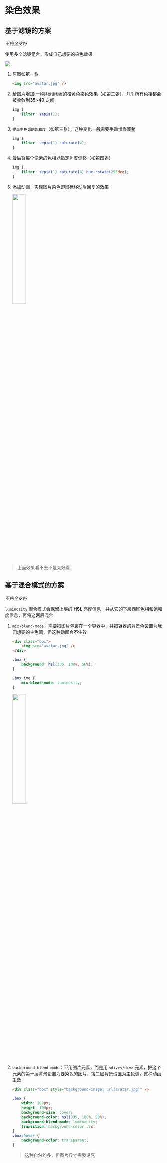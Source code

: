 ﻿# 染色效果

## 基于滤镜的方案

*不完全支持*

使用多个滤镜组合，形成自己想要的染色效果

![](https://cdn.jsdelivr.net/gh/kingmusi/blogImages/img/20210409201953.png)

1. 原图如第一张

   ```html
   <img src="avatar.jpg" />
   ```

2. 给图片增加i一种`降低饱和度`的橙黄色染色效果（如第二张），几乎所有色相都会被收敛到**35~40** 之间

   ```css
   img {
       filter: sepia(1);
   }
   ```

3. `提高主色调的饱和度`（如第三张），这种变化一般需要手动慢慢调整

   ```css
   img {
       filter: sepia(1) saturate(4);
   }
   ```

4. 最后将每个像素的色相以指定角度偏移（如第四张）

   ```css
   img {
       filter: sepia(1) saturate(4) hue-rotate(295deg);
   }
   ```

5. 添加动画，实现图片染色即鼠标移动后回复的效果

   <img src="https://cdn.jsdelivr.net/gh/kingmusi/blogImages/img/录制_2021_04_09_20_25_29_647.gif" style="width:30%;" />

> 上面效果看不去不是太好看

## 基于混合模式的方案

*不完全支持*

`luminosity` 混合模式会保留上层的 **HSL** 亮度信息，并从它的下层西区色相和饱和度信息，再将这两层混合

1. `mix-blend-mode`：需要把图片包裹在一个容器中，并把容器的背景色设置为我们想要的主色调，但这种动画会不生效

   ```html
   <div class="box">
       <img src="avatar.jpg" />
   </div>
   ```

   ```css
   .box {
       background: hsl(335, 100%, 50%);
   }
   
   .box img {
       mix-blend-mode: luminosity;
   }
   ```

   <img src="https://cdn.jsdelivr.net/gh/kingmusi/blogImages/img/20210409203909.png" style="width:30%;" />

2. `background-blend-mode`：不用图片元素，而是用 `<div></div>` 元素，把这个元素的第一层背景设置为要染色的图片，第二层背景设置为主色调，这种动画生效

   ```html
   <div class="box" style="background-image: url(avatar.jpg)" />
   ```

   ```css
   .box {
       width: 100px;
       height: 100px;
       background-size: cover;
       background-color: hsl(335, 100%, 50%);
       background-blend-mode: luminosity;
       transition: background-color .5s;
   }
   .box:hover {
       background-color: transparent;
   }
   ```

   > 这种自然的多，但图片尺寸需要设死

